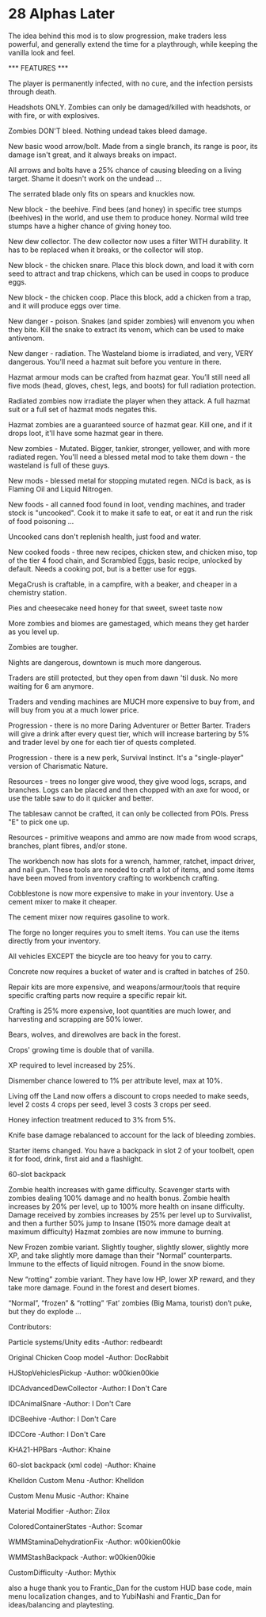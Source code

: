 # 28 Alphas Later

The idea behind this mod is to slow progression, make traders less powerful, and generally extend the time for a playthrough, while keeping the vanilla look and feel.

*** FEATURES *** 

The player is permanently infected, with no cure, and the infection persists through death.

Headshots ONLY. Zombies can only be damaged/killed with headshots, or with fire, or with explosives.

Zombies DON'T bleed. Nothing undead takes bleed damage.

New basic wood arrow/bolt. Made from a single branch, its range is poor, its damage isn't great, and it always breaks on impact.

All arrows and bolts have a 25% chance of causing bleeding on a living target. Shame it doesn't work on the undead ...

The serrated blade only fits on spears and knuckles now.

New block - the beehive. Find bees (and honey) in specific tree stumps (beehives) in the world, and use them to produce honey. Normal wild tree stumps have a higher chance of giving honey too.

New dew collector. The dew collector now uses a filter WITH durability. It has to be replaced when it breaks, or the collector will stop.

New block - the chicken snare. Place this block down, and load it with corn seed to attract and trap chickens, which can be used in coops to produce eggs.

New block - the chicken coop. Place this block, add a chicken from a trap, and it will produce eggs over time.

New danger - poison. Snakes (and spider zombies)  will envenom you when they bite. Kill the snake to extract its venom, which can be used to  make antivenom.

New danger - radiation. The Wasteland biome is irradiated, and very, VERY dangerous. You'll need a hazmat suit before you venture in there.

Hazmat armour mods can be crafted from hazmat gear. You’ll still need all five mods (head, gloves, chest, legs, and boots) for full radiation protection.

Radiated zombies now irradiate the player when they attack. A full hazmat suit or a full set of hazmat mods negates this.

Hazmat zombies are a guaranteed source of hazmat gear. Kill one, and if it drops loot, it'll have some hazmat gear in there.

New zombies - Mutated. Bigger, tankier, stronger, yellower, and with more radiated regen. You'll need a blessed metal mod to take them down - the wasteland is full of these guys.

New mods - blessed metal for stopping mutated regen. NiCd is back, as is Flaming Oil and Liquid Nitrogen.

New foods - all canned food found in loot, vending machines, and trader stock is "uncooked". Cook it to make it safe to eat, or eat it and run the risk of food poisoning ...

Uncooked cans don't replenish health, just food and water.

New cooked foods - three new recipes, chicken stew, and chicken miso, top of the tier 4 food chain, and Scrambled Eggs, basic recipe, unlocked by default. Needs a cooking pot, but is a better use for eggs.

MegaCrush is craftable, in a campfire, with a beaker, and cheaper in a chemistry station.

Pies and cheesecake need honey for that sweet, sweet taste now

More zombies and biomes are gamestaged, which means they get harder as you level up.

Zombies are tougher.

Nights are dangerous, downtown is much more dangerous.

Traders are still protected, but they open from dawn 'til dusk. No more waiting for 6 am anymore.

Traders and vending machines are MUCH more expensive to buy from, and will buy from you at a much lower price.

Progression - there is no more Daring Adventurer or Better Barter. Traders will give a drink after every quest tier, which will increase bartering by 5% and trader level by one for each tier of quests completed.

Progression - there is a new perk, Survival Instinct. It's a "single-player" version of Charismatic Nature.

Resources - trees no longer give wood, they give wood logs, scraps, and branches. Logs can be placed and then chopped with an axe for wood, or use the table saw to do it quicker and better.

The tablesaw cannot be crafted, it can only be collected from POIs. Press "E" to pick one up.

Resources - primitive weapons and ammo are now made from wood scraps, branches, plant fibres, and/or stone.

The workbench now has slots for a wrench, hammer, ratchet, impact driver, and nail gun. These tools are needed to craft a lot of items, and some items have been moved from inventory crafting to workbench crafting.

Cobblestone is now more expensive to make in your inventory. Use a cement mixer to make it cheaper.

The cement mixer now requires gasoline to work.

The forge no longer requires you to smelt items. You can use the items directly from your inventory.

All vehicles EXCEPT the bicycle are too heavy for you to carry.

Concrete now requires a bucket of water and is crafted in batches of 250.

Repair kits are more expensive, and weapons/armour/tools that require specific crafting parts now require a specific repair kit.

Crafting is 25% more expensive, loot quantities are much lower, and harvesting and scrapping are 50% lower.

Bears, wolves, and direwolves are back in the forest.

Crops' growing time is double that of vanilla.

XP required to level increased by 25%.

Dismember chance lowered to 1% per attribute level, max at 10%.

Living off the Land now offers a discount to crops needed to make seeds, level 2 costs 4 crops per seed, level 3 costs 3 crops per seed.

Honey infection treatment reduced to 3% from 5%.

Knife base damage rebalanced to account for the lack of bleeding zombies.

Starter items changed. You have a backpack in slot 2 of your toolbelt, open it for food, drink, first aid and a flashlight.

60-slot backpack

Zombie health increases with game difficulty. Scavenger starts with zombies dealing 100% damage and no health bonus. Zombie health increases by 20% per level, up to 100% more health on insane difficulty. Damage received by zombies increases by 25% per level up to Survivalist, and then a further 50% jump to Insane (150% more damage dealt at maximum difficulty)
Hazmat zombies are now immune to burning.

New Frozen zombie variant. Slightly tougher, slightly slower, slightly more XP, and take slightly more damage than their “Normal” counterparts. Immune to the effects of liquid nitrogen. Found in the snow biome.

New “rotting” zombie variant. They have low HP, lower XP reward, and they take more damage. Found in the forest and desert biomes.

“Normal”, “frozen” & “rotting” ‘Fat’ zombies (Big Mama, tourist) don’t puke, but they do explode …



Contributors:

Particle systems/Unity edits 			-Author: redbeardt

Original Chicken Coop model 			-Author: DocRabbit

HJStopVehiclesPickup				-Author: w00kien00kie

IDCAdvancedDewCollector 			-Author: I Don't Care

IDCAnimalSnare					-Author: I Don't Care

IDCBeehive					-Author: I Don't Care

IDCCore						-Author: I Don't Care

KHA21-HPBars					-Author: Khaine

60-slot backpack (xml code)			-Author: Khaine

Khelldon Custom Menu 				-Author: Khelldon

Custom Menu Music				-Author: Khaine

Material Modifier 				-Author: Zilox

ColoredContainerStates				-Author: Scomar	

WMMStaminaDehydrationFix			-Author: w00kien00kie

WMMStashBackpack				-Author: w00kien00kie

CustomDifficulty				-Author: Mythix
						
also a huge thank you to Frantic_Dan for the custom HUD base code, main menu localization changes, and to YubiNashi and Frantic_Dan for ideas/balancing and playtesting.

 
